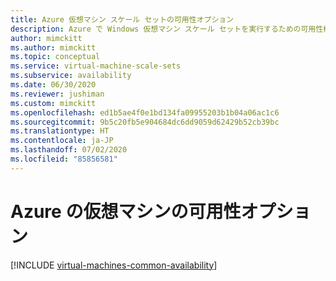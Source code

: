 ```yaml
---
title: Azure 仮想マシン スケール セットの可用性オプション
description: Azure で Windows 仮想マシン スケール セットを実行するための可用性機能について学習します
author: mimckitt
ms.author: mimckitt
ms.topic: conceptual
ms.service: virtual-machine-scale-sets
ms.subservice: availability
ms.date: 06/30/2020
ms.reviewer: jushiman
ms.custom: mimckitt
ms.openlocfilehash: ed1b5ae4f0e1bd134fa09955203b1b04a06ac1c6
ms.sourcegitcommit: 9b5c20fb5e904684dc6dd9059d62429b52cb39bc
ms.translationtype: HT
ms.contentlocale: ja-JP
ms.lasthandoff: 07/02/2020
ms.locfileid: "85856581"
---
```

# <a name="availability-options-for-virtual-machines-in-azure"></a>Azure の仮想マシンの可用性オプション

[!INCLUDE [virtual-machines-common-availability](../../includes/virtual-machines-common-availability.md)]

